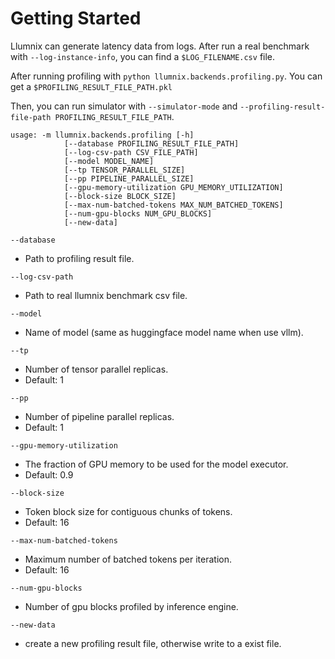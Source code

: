 # Getting Started
Llumnix can generate latency data from logs. After run a real benchmark with `--log-instance-info`, you can find a `$LOG_FILENAME.csv` file.

After running profiling with `python llumnix.backends.profiling.py`. You can get a `$PROFILING_RESULT_FILE_PATH.pkl`

Then, you can run simulator with `--simulator-mode` and `--profiling-result-file-path PROFILING_RESULT_FILE_PATH`.


```
usage: -m llumnix.backends.profiling [-h]
            [--database PROFILING_RESULT_FILE_PATH]
            [--log-csv-path CSV_FILE_PATH]
            [--model MODEL_NAME]
            [--tp TENSOR_PARALLEL_SIZE]
            [--pp PIPELINE_PARALLEL_SIZE]
            [--gpu-memory-utilization GPU_MEMORY_UTILIZATION]
            [--block-size BLOCK_SIZE]
            [--max-num-batched-tokens MAX_NUM_BATCHED_TOKENS]
            [--num-gpu-blocks NUM_GPU_BLOCKS]
            [--new-data]
```

`--database`
- Path to profiling result file.

`--log-csv-path`
- Path to real llumnix benchmark csv file.

`--model`
- Name of model (same as huggingface model name when use vllm).

`--tp`
- Number of tensor parallel replicas.
- Default: 1

`--pp`
- Number of pipeline parallel replicas.
- Default: 1

`--gpu-memory-utilization`
- The fraction of GPU memory to be used for the model executor.
- Default: 0.9

`--block-size`
- Token block size for contiguous chunks of tokens.
- Default: 16

`--max-num-batched-tokens`
- Maximum number of batched tokens per iteration.
- Default: 16

`--num-gpu-blocks`
- Number of gpu blocks profiled by inference engine.

`--new-data`
- create a new profiling result file, otherwise write to a exist file.

